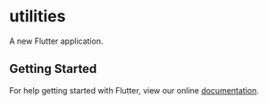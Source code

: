 # utilities

A new Flutter application.

## Getting Started

For help getting started with Flutter, view our online
[documentation](https://flutter.io/).
